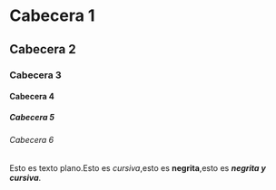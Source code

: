 # Cabecera 1

## Cabecera 2

### Cabecera 3

#### Cabecera 4

##### Cabecera 5

###### Cabecera 6

Esto es texto plano.Esto es *cursiva*,esto es **negrita**,esto es ***negrita y cursiva***.
